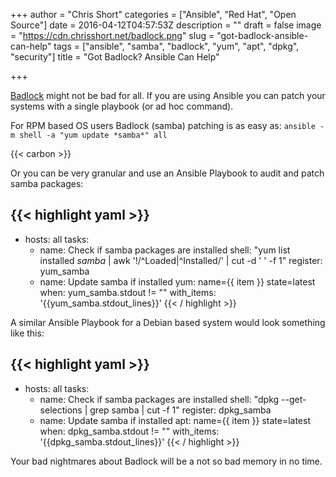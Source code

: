+++
author = "Chris Short"
categories = ["Ansible", "Red Hat", "Open Source"]
date = 2016-04-12T04:57:53Z
description = ""
draft = false
image = "https://cdn.chrisshort.net/badlock.png"
slug = "got-badlock-ansible-can-help"
tags = ["ansible", "samba", "badlock", "yum", "apt", "dpkg", "security"]
title = "Got Badlock? Ansible Can Help"

+++

[Badlock](http://badlock.org/) might not be bad for all. If you are using Ansible you can patch your systems with a single playbook (or ad hoc command).



For RPM based OS users Badlock (samba) patching is as easy as:
`ansible -m shell -a "yum update *samba*" all`

{{< carbon >}}

Or you can be very granular and use an Ansible Playbook to audit and patch samba packages:

{{< highlight yaml >}}
---
- hosts: all
  tasks:
    - name: Check if samba packages are installed
      shell: "yum list installed *samba* | awk '!/^Loaded|^Installed/' | cut -d ' ' -f 1"
      register: yum_samba
    - name: Update samba if installed
      yum: name={{ item }} state=latest
      when: yum_samba.stdout != ""
      with_items: '{{yum_samba.stdout_lines}}'
{{< / highlight >}}

A similar Ansible Playbook for a Debian based system would look something like this:

{{< highlight yaml >}}
---
- hosts: all
  tasks:
    - name: Check if samba packages are installed
      shell: "dpkg --get-selections | grep samba | cut -f 1"
      register: dpkg_samba
    - name: Update samba if installed
      apt: name={{ item }} state=latest
      when: dpkg_samba.stdout != ""
      with_items: '{{dpkg_samba.stdout_lines}}'
{{< / highlight >}}

Your bad nightmares about Badlock will be a not so bad memory in no time.


